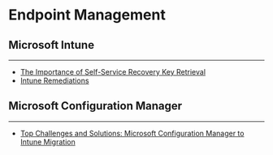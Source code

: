 # Endpoint Management


## Microsoft Intune
---

- [The Importance of Self-Service Recovery Key Retrieval](./intune/bitlocker_selfservice.md)
- [Intune Remediations](./intune/remediations.md)


## Microsoft Configuration Manager
---

- [Top Challenges and Solutions: Microsoft Configuration Manager to Intune Migration](./configmgr/challengesolution-mcmtointune.md)
